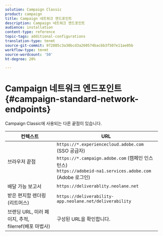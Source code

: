 ```yaml
---
solution: Campaign Classic
product: campaign
title: Campaign 네트워크 엔드포인트
description: Campaign 네트워크 엔드포인트
audience: installation
content-type: reference
topic-tags: additional-configurations
translation-type: tm+mt
source-git-commit: 972885c3a38bcd3a260574bacbb3f507e11ae05b
workflow-type: tm+mt
source-wordcount: '50'
ht-degree: 20%

---
```



# Campaign 네트워크 엔드포인트 {#campaign-standard-network-endpoints}

Campaign Classic에 사용되는 다른 끝점이 있습니다.

| 컨텍스트 | URL |
|--- |--- |
| 브라우저 끝점 | `https://*.experiencecloud.adobe.com` (SSO 공급자)<br>`https://*.campaign.adobe.com` (캠페인 인스턴스)<br>`https://adobeid-na1.services.adobe.com` (Adobe 로그인) |
| 배달 가능 보고서 | `https://deliverablity.neolane.net` |
| 받은 편지함 렌더링(리트머스) | `https://deliverability-app.neolane.net/deliverability` |
| 브랜딩 URL, 미러 페이지, 추적, filerref(배포 마법사) | 구성된 URL을 확인합니다. |
